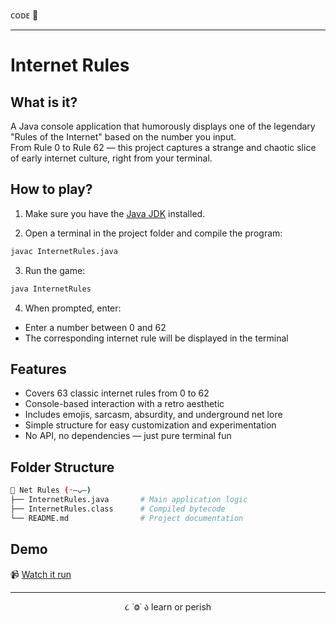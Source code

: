 ᴄᴏᴅᴇ 👾

---

# Internet Rules 

## What is it?

A Java console application that humorously displays one of the legendary "Rules of the Internet" based on the number you input.  
From Rule 0 to Rule 62 — this project captures a strange and chaotic slice of early internet culture, right from your terminal.

## How to play?

1. Make sure you have the [Java JDK](https://www.oracle.com/java/technologies/javase-downloads.html) installed.

2. Open a terminal in the project folder and compile the program:

```bash
javac InternetRules.java
```

3. Run the game:

```bash
java InternetRules
```

4. When prompted, enter:

- Enter a number between 0 and 62
- The corresponding internet rule will be displayed in the terminal

## Features

- Covers 63 classic internet rules from 0 to 62
- Console-based interaction with a retro aesthetic
- Includes emojis, sarcasm, absurdity, and underground net lore
- Simple structure for easy customization and experimentation
- No API, no dependencies — just pure terminal fun

## Folder Structure

```bash
📁 Net Rules (ᵕ—ᴗ—)
├── InternetRules.java       # Main application logic
├── InternetRules.class      # Compiled bytecode
└── README.md                # Project documentation
```

## Demo

📹 [Watch it run](link)

---

<p align="center">૮ ˙Ⱉ˙ ა learn or perish</p>
